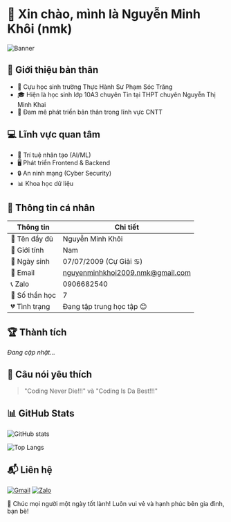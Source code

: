 # 👋 Xin chào, mình là Nguyễn Minh Khôi (nmk) 

![Banner](https://raw.githubusercontent.com/nguyenminhkhoi2009/nguyenminhkhoi2009/main/assets/banner.gif) 

## 🏫 Giới thiệu bản thân
- 🔭 Cựu học sinh trường Thực Hành Sư Phạm Sóc Trăng
- 🎓 Hiện là học sinh lớp 10A3 chuyên Tin tại THPT chuyên Nguyễn Thị Minh Khai
- 🌱 Đam mê phát triển bản thân trong lĩnh vực CNTT

## 💻 Lĩnh vực quan tâm
- 🤖 Trí tuệ nhân tạo (AI/ML)
- 🖥️ Phát triển Frontend & Backend
- 🔒 An ninh mạng (Cyber Security)
- 📊 Khoa học dữ liệu

## 📌 Thông tin cá nhân
| Thông tin | Chi tiết |
|-----------|----------|
| 📌 Tên đầy đủ | Nguyễn Minh Khôi |
| 🚻 Giới tính | Nam |
| 🎂 Ngày sinh | 07/07/2009 (Cự Giải ♋) |
| 📧 Email | [nguyenminhkhoi2009.nmk@gmail.com](mailto:nguyenminhkhoi2009.nmk@gmail.com) |
| 📞 Zalo | 0906682540 |
| 🔢 Số thần học | 7 |
| 💔 Tình trạng | Đang tập trung học tập 😊 |

## 🏆 Thành tích
*Đang cập nhật...*

## 🌟 Câu nói yêu thích
> "Coding Never Die!!!" và "Coding Is Da Best!!!"

## 📊 GitHub Stats
![GitHub stats](https://github-readme-stats.vercel.app/api?username=nguyenminhkhoi2009&show_icons=true&theme=radical)

![Top Langs](https://github-readme-stats.vercel.app/api/top-langs/?username=nguyenminhkhoi2009&layout=compact)

## 📬 Liên hệ
[![Gmail](https://img.shields.io/badge/Gmail-D14836?style=for-the-badge&logo=gmail&logoColor=white)](mailto:nguyenminhkhoi2009.nmk@gmail.com)
[![Zalo](https://img.shields.io/badge/Zalo-0068FF?style=for-the-badge&logo=zalo&logoColor=white)](https://zalo.me/0906682540)

💖 Chúc mọi người một ngày tốt lành! Luôn vui vẻ và hạnh phúc bên gia đình, bạn bè!
